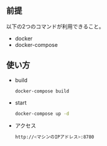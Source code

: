 ## 前提
以下の2つのコマンドが利用できること。
* docker
* docker-compose

## 使い方
* build

    ```bash
    docker-compose build
    ```

* start

    ```bash
    docker-compose up -d
    ```

* アクセス

    ```bash
    http://<マシンのIPアドレス>:8780
    ```